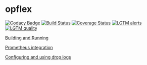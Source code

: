 # opflex

[![Codacy Badge](https://api.codacy.com/project/badge/Grade/c933707764264654a804c6b522f0a57e)](https://app.codacy.com/gh/noironetworks/opflex?utm_source=github.com&utm_medium=referral&utm_content=noironetworks/opflex&utm_campaign=Badge_Grade_Dashboard)
[![Build Status](https://travis-ci.org/noironetworks/opflex.svg?branch=master)](https://travis-ci.org/noironetworks/opflex.svg?branch=master)
[![Coverage Status](https://coveralls.io/repos/github/noironetworks/opflex/badge.svg?branch=master)](https://coveralls.io/github/noironetworks/opflex?branch=master)
[![LGTM alerts](https://img.shields.io/lgtm/alerts/g/noironetworks/opflex.svg?logo=lgtm&logoWidth=18)](https://lgtm.com/projects/g/noironetworks/opflex/alerts/)
[![LGTM quality](https://img.shields.io/lgtm/grade/cpp/g/noironetworks/opflex.svg?logo=lgtm&logoWidth=18)](https://lgtm.com/projects/g/noironetworks/opflex/context:cpp)

[Building and Running](docs/building_and_running.md)

[Prometheus integration](docs/prometheus.md)

[Configuring and using drop logs](docs/drop_logs.md)

